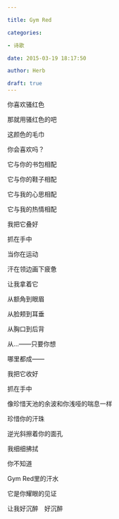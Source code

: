 ```yaml
---

title: Gym Red

categories:

- 诗歌

date: 2015-03-19 18:17:50

author: Herb

draft: true
---
```


你喜欢骚红色

那就用骚红色的吧

这颜色的毛巾

你会喜欢吗？



它与你的书包相配

它与你的鞋子相配

它与我的心思相配

它与我的热情相配



我把它叠好

抓在手中

当你在运动

汗在领边画下疲惫

让我拿着它

从额角到眼眉

从脸颊到耳垂

从胸口到后背

从…——只要你想

哪里都成——



我把它收好

抓在手中

像珍惜天池的余波和你浅哑的喘息一样

珍惜你的汗珠

逆光斜擦着你的面孔

我细细拂拭

你不知道

Gym Red里的汗水

它是你耀眼的见证

让我好沉醉　好沉醉